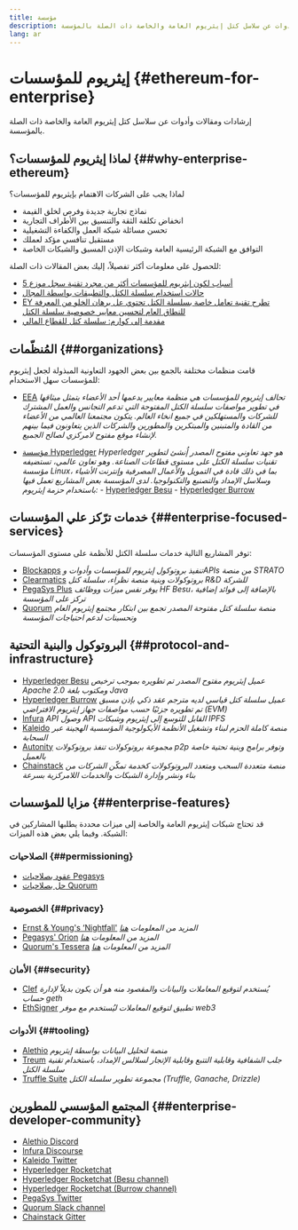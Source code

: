 ```yaml
---
title: مؤسسة
description: إرشادات ومقالات وأدوات عن سلاسل كتل إيثريوم العامة والخاصة ذات الصلة بالمؤسسة
lang: ar
---
```


# إيثريوم للمؤسسات \{#ethereum-for-enterprise}

<FeaturedText>إرشادات ومقالات وأدوات عن سلاسل كتل إيثريوم العامة والخاصة ذات الصلة بالمؤسسة.</FeaturedText>

## لماذا إيثريوم للمؤسسات؟ \{##why-enterprise-ethereum}

لماذا يجب على الشركات الاهتمام بإيثريوم للمؤسسات؟

- نماذج تجارية جديدة وفرص لخلق القيمة
- انخفاض تكلفة الثقة والتنسيق بين الأطراف التجارية
- تحسن مسائلة شبكة العمل والكفاءة التشغيلية
- مستقبل تنافسي مؤكد لعملك
- التوافق مع الشبكة الرئيسية العامة وشبكات الإذن المسبق والشبكات الخاصة

للحصول على معلومات أكثر تفصيلاً، إليك بعض المقالات ذات الصلة:

- [5 أسباب لكون إيثريوم للمؤسسات أكثر من مجرد تقنية سجل موزع](https://media.consensys.net/5-reasons-why-enterprise-ethereum-is-so-much-more-than-a-distributed-ledger-technology-c9a89db82cb5)
- [حالات استخدام سلسلة الكتل والتطبيقات بواسطة المجال](https://media.consensys.net/enterprise-ethereum-blockchain-use-cases-and-applications-by-industry-3914d1210049)
- [EY تطرح تقنية تعامل خاصة بسلسلة الكتل تحتوي عل برهان الخلو من المعرفة للنطاق العام لتحسين معايير خصوصية سلسلة الكتل](https://www.ey.com/en_gl/news/2019/04/ey-releases-zero-knowledge-proof-blockchain-transaction-technology-to-the-public-domain-to-advance-blockchain-privacy-standards)
- [مقدمة إلى كوارم: سلسلة كتل للقطاع المالي](https://medium.com/blockchain-at-berkeley/introduction-to-quorum-blockchain-for-the-financial-sector-58813f84e88c)

## المُنظّمات \{##organizations}

قامت منظمات مختلفة بالجمع بين بعض الجهود التعاونية المبذولة لجعل إيثريوم للمؤسسات سهل الاستخدام:

- [EEA](https://entethalliance.org/) _تحالف إيثريوم للمؤسسات هي منظمة معايير يدعمها أحد الأعضاء يتمثل ميثاقها في تطوير مواصفات سلسلة الكتل المفتوحة التي تدعم التجانس والعمل المشترك للشركات والمستهلكين في جميع انخاء العالم. يتكون مجتمعنا العالمي من الأعضاء من القادة والمتبنين والمبتكرين والمطورين والشركات الذين يتعاونون فيما بينهم لإنشاء موقع مفتوح لامركزي لصالح الجميع._

- [مؤسسة Hyperledger](https://hyperledger.org) _Hyperledger هو جهد تعاوني مفتوح المصدر إُنشئ لتطوير تقنيات سلسلة الكتل على مستوى قطاعات الصناعة. وهو تعاون عالمي، تستضيفه مؤسسة Linux، بما في ذلك قادة في التمويل والأعمال المصرفية وإنترنت الأشياء وسلاسل الإمداد والتصنيع والتكنولوجيا._ _لدى المؤسسة بعض المشاريع تعمل فيها باستخدام حزمة إيثريوم:_ - [Hyperledger Besu](https://www.hyperledger.org/blog/2019/08/29/announcing-hyperledger-besu) - [Hyperledger Burrow](https://www.hyperledger.org/projects/hyperledger-burrow)

## خدمات ترّكز علي المؤسسات \{##enterprise-focused-services}

توفر المشاريع التالية خدمات سلسلة الكتل للأنظمة على مستوى المؤسسات:

- [Blockapps](https://blockapps.net/) _تنفيذ بروتوكول إيثريوم للمؤسسات وأدوات وAPIs من منصة STRATO_
- [Clearmatics](https://www.clearmatics.com/about) _بروتوكولات وبنية منصة نظراء، سلسلة كتل R&D للشركة_
- [PegaSys Plus](https://pegasys.tech/enterprise/) _يوفر نفس ميزات ووظائف HF Besu، بالإضافة إلى فوائد إضافية تركز على المؤسسة_
- [Quorum](https://www.goquorum.com/) _منصة سلسلة كتل مفتوحة المصدر تجمع بين ابتكار مجتمع إيثريوم العام وتحسينات لدعم احتياجات المؤسسة_

## البروتوكول والبنية التحتية \{##protocol-and-infrastructure}

- [Hyperledger Besu](https://www.hyperledger.org/projects/besu) _عميل إيثريوم مفتوح المصدر تم تطويره بموجب ترخيص Apache 2.0 ومكتوب بلغة Java_
- [Hyperledger Burrow](https://www.hyperledger.org/projects/hyperledger-burrow) _عميل سلسلة كتل قياسي لديه مترجم عقد ذكي بإذن مسبق تم تطويره جزئيًا حسب مواصفات جهاز إيثريوم الافتراضي (EVM)_
- [Infura](https://infura.io/) _API وصول API القابل للتوسع إلى إيثريوم وشبكات IPFS_
- [Kaleido](https://kaleido.io/) _منصة كاملة الحزم لبناء وتشغيل الأنظمة الأيكولوجية المؤسسية الهجينة عبر السحابة_
- [Autonity](https://www.clearmatics.com/about/) _مجموعة بروتوكولات تنفذ بروتوكولات p2p وتوفر برامج وبنية تحتية خاصة بالعميل_
- [Chainstack](https://chainstack.com/) _منصة متعددة السحب ومتعدد البروتوكولات كخدمة تمكّن الشركات من بناء ونشر وإدارة الشبكات والخدمات اللامركزية بسرعة_

## مزايا للمؤسسات \{##enterprise-features}

قد تحتاج شبكات إيثريوم العامة والخاصة إلى ميزات محددة يطلبها المشاركين في الشبكة. وفيما يلي بعض هذه الميزات:

### الصلاحيات \{##permissioning}

- [عقود بصلاحيات Pegasys](https://github.com/PegaSysEng/permissioning-smart-contracts)
- [حل بصلاحيات Quorum](https://github.com/jpmorganchase/quorum/wiki/Security)

### الخصوصية \{##privacy}

- [Ernst & Young's ‘Nightfall'](https://github.com/EYBlockchain/nightfall) _المزيد من المعلومات [هنا](https://bravenewcoin.com/insights/ernst-and-young-rolls-out-'nightfall-to-enable-private-transactions-on)_
- [Pegasys' Orion](https://docs.pantheon.pegasys.tech/en/stable/Concepts/Privacy/Privacy-Overview/) _المزيد من المعلومات [هنا](https://pegasys.tech/privacy-in-pantheon-how-it-works-and-why-your-enterprise-should-care/)_
- [Quorum's Tessera](https://docs.goquorum.com/en/latest/Privacy/Tessera/Tessera/) _المزيد من المعلومات [هنا](https://github.com/jpmorganchase/tessera/wiki/How-Tessera-works)_

### الأمان \{##security}

- [Clef](https://geth.ethereum.org/docs/clef/tutorial) _يُستخدم لتوقيع المعاملات والبيانات والمقصود منه هو أن يكون بديلاً لإدارة حساب geth_
- [EthSigner](https://github.com/ConsenSys/ethsigner) _تطبيق لتوقيع المعاملات ليُستخدم مع موفر web3_

### الأدوات \{##tooling}

- [Alethio](https://explorer.aleth.io/) _منصة لتحليل البيانات بواسطة إيثريوم_
- [Treum](https://treum.io/) _جلب الشفافية وقابلية التتبع وقابلية الإتجار لسلالس الإمداد، باستخدام تقنية سلسلة الكتل_
- [Truffle Suite](https://trufflesuite.com) _مجموعة تطوير سلسلة الكتل (Truffle, Ganache, Drizzle)_

## المجتمع المؤسسي للمطورين \{##enterprise-developer-community}

- [Alethio Discord](https://discord.gg/d2t8NuU)
- [Infura Discourse](https://community.infura.io/)
- [Kaleido Twitter](https://twitter.com/Kaleido_io)
- [Hyperledger Rocketchat](https://chat.hyperledger.org/)
- [Hyperledger Rocketchat (Besu channel)](https://chat.hyperledger.org/channel/besu)
- [Hyperledger Rocketchat (Burrow channel)](https://chat.hyperledger.org/channel/burrow)
- [PegaSys Twitter](https://twitter.com/Kaleido_io)
- [Quorum Slack channel](http://bit.ly/quorum-slack)
- [Chainstack Gitter](https://gitter.im/chainstack/Lobby)
